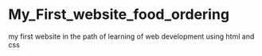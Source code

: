 # My_First_website_food_ordering
my first website in the path of learning of web development using html and css
